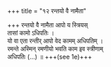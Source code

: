 +++
title = "१२ रन्तयो वै नामैता"

+++
रन्तयो वै नामैता आपो य स्त्रियस्  
तासां कामो ऽधिपतिः ।  
यो वा एता रन्तीर् आपो वेद कामम् अधिपतिम् ।  
रमन्ते अस्मिन् रमणीयो भवति काम इव स्त्रीणाम्  
अधिपतिः (…) ॥ +++(see 1e)+++